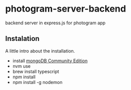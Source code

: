 # photogram-server-backend
backend server in express.js for photogram app
## Instalation

A little intro about the installation.

* install [mongoDB Community Edition](https://docs.mongodb.com/manual/tutorial/install-mongodb-on-os-x/)
* nvm use
* brew install typescript
* npm install
* npm install -g nodemon

